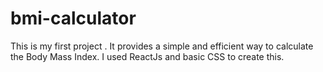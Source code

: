 # bmi-calculator
This is my first project . It provides a simple and efficient way to calculate the Body Mass Index.
I used ReactJs and basic CSS to create this.